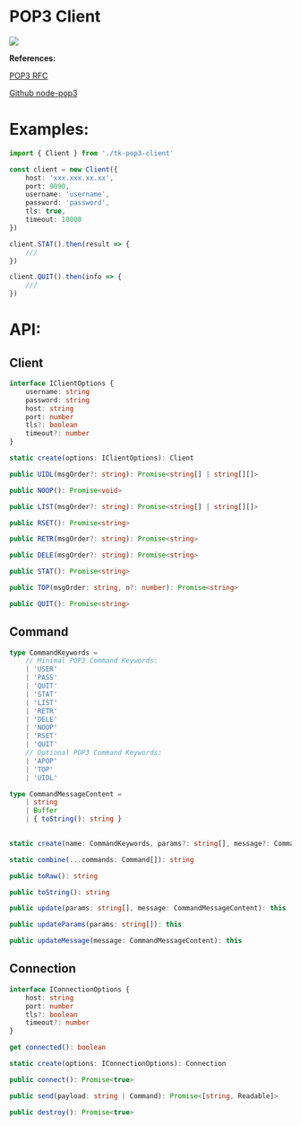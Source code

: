 # POP3 Client

![](https://img.shields.io/github/package-json/v/chenjk110/tk-pop3-client?color=green&label=tk-pop3-client&logo=npm&style=flat-square)

**References:**

[POP3 RFC](https://tools.ietf.org/html/rfc1939)

[Github node-pop3](https://github.com/node-pop3/node-pop3)


# Examples:
```ts
import { Client } from './tk-pop3-client'

const client = new Client({
    host: 'xxx.xxx.xx.xx',
    port: 9090,
    username: 'username',
    password: 'password',
    tls: true,
    timeout: 10000
})

client.STAT().then(result => {
    ///
})

client.QUIT().then(info => {
    ///
})

```

# API:
## Client

```ts
interface IClientOptions {
    username: string
    password: string
    host: string
    port: number
    tls?: boolean
    timeout?: number
}

```

```ts
static create(options: IClientOptions): Client
```

```ts
public UIDL(msgOrder?: string): Promise<string[] | string[][]>
```

```ts
public NOOP(): Promise<void>
```

```ts
public LIST(msgOrder?: string): Promise<string[] | string[][]>
```

```ts
public RSET(): Promise<string>
```

```ts
public RETR(msgOrder?: string): Promise<string>
```

```ts
public DELE(msgOrder?: string): Promise<string>
```

```ts
public STAT(): Promise<string>
```

```ts
public TOP(msgOrder: string, n?: number): Promise<string>
```

```ts
public QUIT(): Promise<string>
```


## Command
```ts
type CommandKeywords =
    // Minimal POP3 Command Keywords:
    | 'USER'
    | 'PASS'
    | 'QUIT'
    | 'STAT'
    | 'LIST'
    | 'RETR'
    | 'DELE'
    | 'NOOP'
    | 'RSET'
    | 'QUIT'
    // Optional POP3 Command Keywords:
    | 'APOP'
    | 'TOP'
    | 'UIDL'

type CommandMessageContent = 
    | string 
    | Buffer 
    | { toString(): string }
    
```

```ts
static create(name: CommandKeywords, params?: string[], message?: CommandMessageContent): Command
```

```ts
static combine(...commands: Command[]): string
```

```ts
public toRaw(): string
```

```ts
public toString(): string
```

```ts
public update(params: string[], message: CommandMessageContent): this
```

```ts
public updateParams(params: string[]): this
```

```ts
public updateMessage(message: CommandMessageContent): this
```


## Connection
```ts
interface IConnectionOptions {
    host: string
    port: number
    tls?: boolean
    timeout?: number
}
```

```ts
get connected(): boolean
```

```ts
static create(options: IConnectionOptions): Connection
```

```ts
public connect(): Promise<true>
```

```ts
public send(payload: string | Command): Promise<[string, Readable]>
```

```ts
public destroy(): Promise<true>
```
